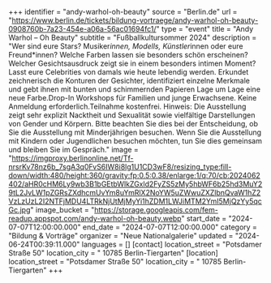 +++
identifier = "andy-warhol-oh-beauty"
source = "Berlin.de"
url = "https://www.berlin.de/tickets/bildung-vortraege/andy-warhol-oh-beauty-0908760b-7a23-454e-a06a-56ac01694fc1/"
type = "event"
title = "Andy Warhol – Oh Beauty"
subtitle = "Fußballkultursommer 2024"
description = "Wer sind eure Stars? Musiker*innen, Modells, Künstler*innen oder eure Freund*innen? Welche Farben lassen sie besonders schön erscheinen? Welcher Gesichtsausdruck zeigt sie in einem besonders intimen Moment?Lasst eure Celebrities von damals wie heute lebendig werden. Erkundet zeichnerisch die Konturen der Gesichter, identifiziert einzelne Merkmale und gebt ihnen mit bunten und schimmernden Papieren Lage um Lage eine neue Farbe.Drop-In Workshops für Familien und junge Erwachsene. Keine Anmeldung erforderlich.Teilnahme kostenfrei. Hinweis: Die Ausstellung zeigt sehr explizit Nacktheit und Sexualität sowie vielfältige Darstellungen von Gender und Körpern. Bitte beachten Sie dies bei der Entscheidung, ob Sie die Ausstellung mit Minderjährigen besuchen. Wenn Sie die Ausstellung mit Kindern oder Jugendlichen besuchen möchten, tun Sie dies gemeinsam und bleiben Sie im Gespräch."
image = "https://imgproxy.berlinonline.net/Tf-nrsrKv78nz6b_7sgA3q0FvS6IW8i8lg1U1CD3wF8/resizing_type:fill-down/width:480/height:360/gravity:fp:0.5:0.38/enlarge:1/q:70/cb:2024062402/aHR0cHM6Ly9wb3B1bGEtbWlkZGxld2FyZS5zMy5hbWF6b25hd3MuY29tL2JvLW1pZGRsZXdhcmUvYm8uYmRlX2NoYW5uZWwuZXZlbnQvaW1hZ2VzLzUzL2I2NTFjMDU4LTRkNjUtMjMyYi1hZDM1LWJiMTM2YmI5MjQzYy5qcGc.jpg"
image_bucket = "https://storage.googleapis.com/fem-readup.appspot.com/andy-warhol-oh-beauty.webp"
start_date = "2024-07-07T12:00:00.000"
end_date = "2024-07-07T12:00:00.000"
category = "Bildung & Vorträge"
organizer = "Neue Nationalgalerie"
updated = "2024-06-24T00:39:11.000"
languages = []
[contact]
location_street = "Potsdamer Straße 50"
location_city = " 10785 Berlin-Tiergarten"
[location]
location_street = "Potsdamer Straße 50"
location_city = " 10785 Berlin-Tiergarten"
+++